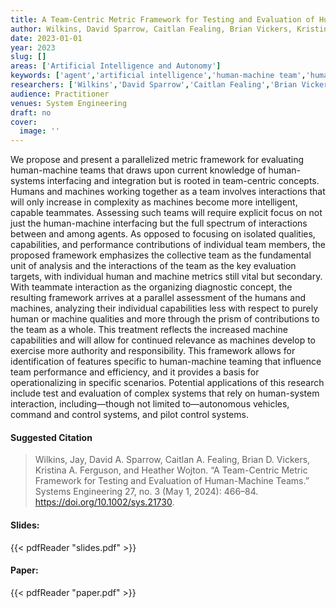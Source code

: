 ```yaml
---
title: A Team-Centric Metric Framework for Testing and Evaluation of Human-Machine Teams
author: Wilkins, David Sparrow, Caitlan Fealing, Brian Vickers, Kristina Ferguson, Heather Wojton
date: 2023-01-01
year: 2023
slug: []
areas: ['Artificial Intelligence and Autonomy']
keywords: ['agent','artificial intelligence','human-machine team','human-system interaction','metrics']
researchers: ['Wilkins','David Sparrow','Caitlan Fealing','Brian Vickers','Kristina Ferguson','Heather Wojton']
audience: Practitioner
venues: System Engineering
draft: no
cover:
  image: ''
---
```




We propose and present a parallelized metric framework for evaluating human-machine teams that draws upon current knowledge of human-systems interfacing and integration but is rooted in team-centric concepts. Humans and machines working together as a team involves interactions that will only increase in complexity as machines become more intelligent, capable teammates. Assessing such teams will require explicit focus on not just the human-machine interfacing but the full spectrum of interactions between and among agents. As opposed to focusing on isolated qualities, capabilities, and performance contributions of individual team members, the proposed framework emphasizes the collective team as the fundamental unit of analysis and the interactions of the team as the key evaluation targets, with individual human and machine metrics still vital but secondary. With teammate interaction as the organizing diagnostic concept, the resulting framework arrives at a parallel assessment of the humans and machines, analyzing their individual capabilities less with respect to purely human or machine qualities and more through the prism of contributions to the team as a whole. This treatment reflects the increased machine capabilities and will allow for continued relevance as machines develop to exercise more authority and responsibility. This framework allows for identification of features specific to human-machine teaming that influence team performance and efficiency, and it provides a basis for operationalizing in specific scenarios. Potential applications of this research include test and evaluation of complex systems that rely on human-system interaction, including—though not limited to—autonomous vehicles, command and control systems, and pilot control systems.

#### Suggested Citation
> Wilkins, Jay, David A. Sparrow, Caitlan A. Fealing, Brian D. Vickers, Kristina A. Ferguson, and Heather Wojton. “A Team-Centric Metric Framework for Testing and Evaluation of Human-Machine Teams.” Systems Engineering 27, no. 3 (May 1, 2024): 466–84. https://doi.org/10.1002/sys.21730.

#### Slides: 
{{< pdfReader "slides.pdf" >}}

#### Paper: 
{{< pdfReader "paper.pdf" >}}


